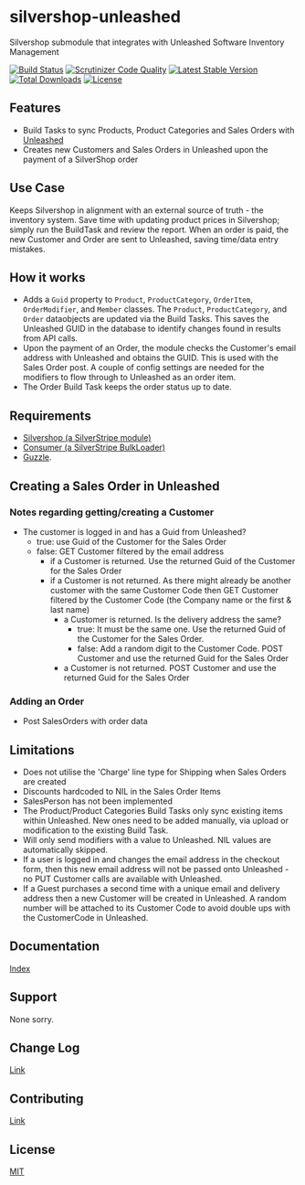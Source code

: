 # silvershop-unleashed
Silvershop submodule that integrates with Unleashed Software Inventory Management

[![Build Status](https://travis-ci.org/AntonyThorpe/silvershop-unleashed.svg?branch=master)](https://travis-ci.org/AntonyThorpe/silvershop-unleashed)
[![Scrutinizer Code Quality](https://scrutinizer-ci.com/g/antonythorpe/silvershop-unleashed/badges/quality-score.png?b=master)](https://scrutinizer-ci.com/g/antonythorpe/silvershop-unleashed/?branch=master)
[![Latest Stable Version](https://poser.pugx.org/antonythorpe/silvershop-unleashed/v/stable)](https://packagist.org/packages/antonythorpe/silvershop-unleashed)
[![Total Downloads](https://poser.pugx.org/antonythorpe/silvershop-unleashed/downloads)](https://packagist.org/packages/antonythorpe/silvershop-unleashed)
[![License](https://poser.pugx.org/antonythorpe/silvershop-unleashed/license)](https://packagist.org/packages/antonythorpe/silvershop-unleashed)
## Features
* Build Tasks to sync Products, Product Categories and Sales Orders with [Unleashed](https://apidocs.unleashedsoftware.com)
* Creates new Customers and Sales Orders in Unleashed upon the payment of a SilverShop order

## Use Case
Keeps Silvershop in alignment with an external source of truth - the inventory system.  Save time with updating product prices in Silvershop; simply run the BuildTask and review the report.  When an order is paid, the new Customer and Order are sent to Unleashed, saving time/data entry mistakes.

## How it works
* Adds a `Guid` property to `Product`, `ProductCategory`, `OrderItem`, `OrderModifier`, and `Member` classes.  The `Product`, `ProductCategory`, and `Order` dataobjects are updated via the Build Tasks.  This saves the Unleashed GUID in the database to identify changes found in results from API calls.
* Upon the payment of an Order, the module checks the Customer's email address with Unleashed and obtains the GUID.  This is used with the Sales Order post.  A couple of config settings are needed for the modifiers to flow through to Unleashed as an order item.
* The Order Build Task keeps the order status up to date.

## Requirements
* [Silvershop (a SilverStripe module)](https://github.com/silvershop/silvershop-core)
* [Consumer (a SilverStripe BulkLoader)](https://github.com/antonythorpe/consumer)
* [Guzzle](http://docs.guzzlephp.org/en/latest/).

## Creating a Sales Order in Unleashed
### Notes regarding getting/creating a Customer
* The customer is logged in and has a Guid from Unleashed?
    * true: use Guid of the Customer for the Sales Order
    * false: GET Customer filtered by the email address
        * if a Customer is returned.  Use the returned Guid of the Customer for the Sales Order
        * if a Customer is not returned.  As there might already be another customer with the same Customer Code then GET Customer filtered by the Customer Code (the Company name or the first & last name)
            * a Customer is returned.  Is the delivery address the same?
                * true: It must be the same one.  Use the returned Guid of the Customer for the Sales Order.
                * false: Add a random digit to the Customer Code.  POST Customer and use the returned Guid for the Sales Order
            * a Customer is not returned.  POST Customer and use the returned Guid for the Sales Order

### Adding an Order
* Post SalesOrders with order data

## Limitations
* Does not utilise the 'Charge' line type for Shipping when Sales Orders are created
* Discounts hardcoded to NIL in the Sales Order Items
* SalesPerson has not been implemented
* The Product/Product Categories Build Tasks only sync existing items within Unleashed.  New ones need to be added manually, via upload or modification to the existing Build Task.
* Will only send modifiers with a value to Unleashed.  NIL values are automatically skipped.
* If a user is logged in and changes the email address in the checkout form, then this new email address will not be passed onto Unleashed - no PUT Customer calls are available with Unleashed.
* If a Guest purchases a second time with a unique email and delivery address then a new Customer will be created in Unleashed.  A random number will be attached to its Customer Code to avoid double ups with the CustomerCode in Unleashed.

## Documentation
[Index](/docs/en/index.md)

## Support
None sorry.

## Change Log
[Link](changelog.md)

## Contributing
[Link](contributing.md)

## License
[MIT](LICENSE)
